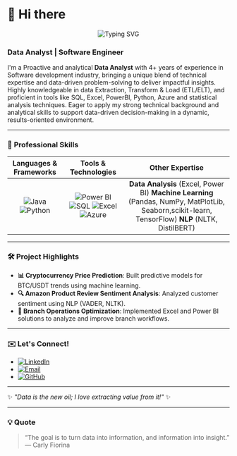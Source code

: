 # 👋 **Hi there**

<p align="center">
  <img src="https://readme-typing-svg.demolab.com?font=Fira+Code&weight=600&size=30&duration=4000&pause=500&color=AC79F2&center=true&vCenter=true&width=500&lines=Myself, Love" alt="Typing SVG" />
</p>

### **Data Analyst | Software Engineer**

I'm a Proactive and analytical **Data Analyst** with 4+ years of experience in Software development industry, bringing a unique blend of technical expertise and data-driven problem-solving to deliver impactful insights. Highly knowledgeable in data Extraction, Transform & Load (ETL/ELT), and proficient in tools like SQL, Excel, PowerBI, Python, Azure and statistical analysis techniques. Eager to apply my strong technical background and analytical skills to support data-driven decision-making in a dynamic, results-oriented environment.

---

### 💼 **Professional Skills**

| **Languages & Frameworks** | **Tools & Technologies** | **Other Expertise** |
| :------------------------: | :----------------------: | :-----------------: |
| ![Java](https://img.shields.io/badge/Java-ED8B00?style=for-the-badge&logo=java&logoColor=white) ![Python](https://img.shields.io/badge/Python-3776AB?style=for-the-badge&logo=python&logoColor=white) | ![Power BI](https://img.shields.io/badge/Power%20BI-F2C811?style=for-the-badge&logo=powerbi&logoColor=black) ![SQL](https://img.shields.io/badge/SQL-4479A1?style=for-the-badge&logo=postgresql&logoColor=white) ![Excel](https://img.shields.io/badge/Excel-217346?style=for-the-badge&logo=microsoftexcel&logoColor=white) ![Azure](https://img.shields.io/badge/Microsoft%20Azure-0078D4?style=for-the-badge&logo=microsoftazure&logoColor=white) | **Data Analysis** (Excel, Power BI) **Machine Learning** (Pandas, NumPy, MatPlotLib, Seaborn,scikit-learn, TensorFlow) **NLP** (NLTK, DistilBERT) |

---
### 🛠 **Project Highlights**
- **📊 Cryptocurrency Price Prediction**: Built predictive models for BTC/USDT trends using machine learning.
- **🔍 Amazon Product Review Sentiment Analysis**: Analyzed customer sentiment using NLP (VADER, NLTK).
- **🚀 Branch Operations Optimization**: Implemented Excel and Power BI solutions to analyze and improve branch workflows.

---

### ✉️ **Let's Connect!**

- [![LinkedIn](https://img.shields.io/badge/LinkedIn-0A66C2?style=for-the-badge&logo=linkedin&logoColor=white)](https://www.linkedin.com/in/lovek28)
- [![Email](https://img.shields.io/badge/Email-D14836?style=for-the-badge&logo=gmail&logoColor=white)](mailto:lovekites22@gmail.com)
- [![GitHub](https://img.shields.io/badge/GitHub-171515?style=for-the-badge&logo=github&logoColor=white)](https://github.com/lovek28)

---

✨ *"Data is the new oil; I love extracting value from it!"* ✨

---

### 💡 **Quote**  
> “The goal is to turn data into information, and information into insight.” — Carly Fiorina
